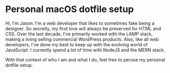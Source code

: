 # Personal macOS dotfile setup

Hi, I'm Jason. I'm a web developer that likes to sometimes fake being a designer. So secretly, my first love will always be preserved for HTML and CSS. Over the last decade, I've primarily worked with the LAMP stack, making a living selling commercial WordPress products. Also, like all web developers, I've done my best to keep up with the evolving world of JavaScript. I currently spend a lot of time with NodeJS and the MERN stack.

With that context of who I am and what I do, feel free to peruse my personal dotfile setup.